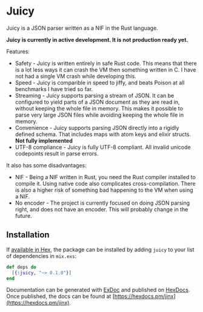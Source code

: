 # Juicy

Juicy is a JSON parser written as a NIF in the Rust language.

**Juicy is currently in active development. It is not production ready yet.**

Features:

* Safety - Juicy is written entirely in safe Rust code. This means that there is a lot less ways it can crash the VM then something written in C. I have not had a single VM crash while developing this.
* Speed - Juicy is comparible in speed to jiffy, and beats Poison at all benchmarks I have tried so far.
* Streaming - Juicy supports parsing a stream of JSON. It can be configured to yield parts of a JSON document as they are read in, without keeping the whole file in memory. This makes it possible to parse very large JSON files while avoiding keeping the whole file in memory.
* Convenience - Juicy supports parsing JSON directly into a rigidly defined schema. That includes maps with atom keys and elixir structs. **Not fully implemented**
* UTF-8 compliance - Juicy is fully UTF-8 compliant. All invalid unicode codepoints result in parse errors.

It also has some disadvantages:

* NIF - Being a NIF written in Rust, you need the Rust compiler installed to compile it. Using native code also complicates cross-compilation. There is also a higher risk of something bad happening to the VM when using a NIF.
* No encoder - The project is currently focused on doing JSON parsing right, and does not have an encoder. This will probably change in the future.

## Installation

If [available in Hex](https://hex.pm/docs/publish), the package can be installed
by adding `juicy` to your list of dependencies in `mix.exs`:

```elixir
def deps do
  [{:juicy, "~> 0.1.0"}]
end
```

Documentation can be generated with [ExDoc](https://github.com/elixir-lang/ex_doc)
and published on [HexDocs](https://hexdocs.pm). Once published, the docs can
be found at [https://hexdocs.pm/jinx](https://hexdocs.pm/jinx).

